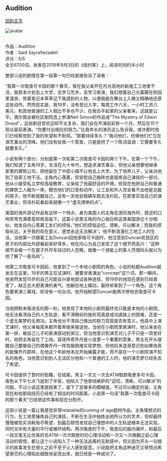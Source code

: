 ## Audition
[回到主页](https://boheme130.github.io/Fiction.git.io/)

![avatar](https://media.newyorker.com/photos/5ff74dd3ca8142b226b81b5f/2:1/w_2007,h_1003,c_limit/210118_r37730_rd.jpg)
<br>
<br>


作品：Audition <br>
作者：Saïd Sayrafiezadeh <br>
评分：5/5 <br>
全文6700词，发表在2018年9月3日的《纽约客》上，阅读时间约半小时 <br>

整部小说的剧情在第一段第一句已经直接告诉了读者：

“我第一次吸食可卡因的那个春天，我在我父亲开在月光高地的新施工工地里干活。我原本计划去上大学，去学习艺术，去学习表演，我幻想着自己光着脚在校园里漫游，带着笔记本草草记下我遇到的人物，以便我能在舞台上入微又精确地还原这些动作。然而现实是，我19岁，没有登记入学，每周工作六天，一小时工资八美元，和其他普通的工人相比不多也不少，在我白手起家的父亲看来，这就是公平。偶尔我会被社区剧院选上参演Neil Simon的作品或”The Mystery of Edwin Drood”，这些剧目受欢迎却不太复杂，我们会在开演前彩排一个月，然后在15个观众面前表演。“你要付出相应的努力。”比我年长的演员这么告诉我，或许那时他们已经察觉到了我的失望和不耐烦。“那要持续多久？”我问他们，仿佛他们伫立在演艺事业的顶峰。他们没有给我一个答案，只是提供了一个陈词滥调：它需要多久就要多久。”

小说有两个部分，分别是第一次和第二次吸食可卡因的两个下午。在第一个下午，我们知道了主角19岁，生活在九十年代，想追求演艺事业，但他父亲想要他继承家里的建筑公司，把他留在了中部小镇不让他去上大学，为了培养儿子，父亲派他到了自家工地干活。主角内心落寞，但安慰自己搬砖也是锻炼自己演技的一部分。他从小接受私立学校高级教育，父亲给了他最舒适的环境，但现在他把自己和普通的建筑工人融为一体，模仿他们的口音和动作，让工友和外人完全看不出他是总裁的孩子。他不断提醒自己，总有一天他会租辆车跑去洛杉矶，在那里实现自己的演艺事业，但洛杉矶看起来就像一个“虚无缥缈的点”。

美国的海外游记作品有这样一个特点，身为美国人的主角在游历海外时，叙述的口吻常常充满善意却居高临下。这篇小说里主角的内心独白和这类美国游记十分相似，他发自内心羡慕工友们的烦恼，”他们的烦恼迫切，清晰，可以解决；而我的烦恼长远，关乎我的存在意义，感觉永远无法解决”。他不断浪漫化工地工人的生活，当他第一次跟着工友Duncan回他家吸可卡因时，他注意到Duncan贫民区的房子的内部比外部看起来好得多，他在内心为自己发现了这个细节而高兴：“这种细节会被一个在屋子外开车经过的人忽略，就像一个游艇上的客人凭借码头就以为他了解了一座岛屿”。

他第二次吸食可卡因前，他拿到了一个本地小剧院的角色。小说的标题Audition就发生在这里。19岁的男主在试演时，被要求表演出”concept“这个词，那一瞬间，他突然发现15岁的自己可能会兴奋地尝试各种途径，但19岁的他现在感到已经衰老了，缺乏去大胆表演的勇气。他躺在地上蠕动，最终却拿到了一个角色。这个角色要表演三幕戏，却没有一句台词。他开始盼望Duncan能再次带他去吸食可卡因。

当他把粉末吸进去的那一刻，他发现了本地的小剧院最终也只能是本地的小剧院。他无法看清自己的人生轨迹，看不清眼前的挫折究竟是成功道路上的困难，还是一个虚无美梦的无用功。主角也分不清自己做出的努力究竟是否有意义，他高中上演艺课时，他父亲每周末都开着奔驰来接送他，当他在小剧院里表演时，他父亲坐在第一排，被自己儿子的表演感动到哭泣，但当他意识到演艺对儿子不只是一项爱好时，他把主角留在了工地。篮球传奇乔丹是小说里一个重要的意象，男主在开头提醒自己要像自己的偶像乔丹一样克服困难实现梦想，但他后来逐渐意识到如果他真的能像乔丹那样，在他这个年龄他本应开始展露才能，而不是在一个小剧院演不知名的角色。当他意识到别人无法区分他和一个普通的工人时，他的演艺梦已经失去了希望。

可卡因提供了暂时的慰藉，在结尾，男主一次又一次去ATM取款吸更多可卡因，夜色从下午七点飞逝到了半夜，他陷入了他曾经嫉妒的“迫切，清晰，可以解决”的问题。不过小说这里就结束了，留下了足够多的模糊度。不过可以确定的是，主角现在和他那段经历已经有了相当的时间距离，小说第一句话”我第一次吸食可卡因的那个春天”已经把这件事和现在分割开。

这部小说是一篇让我感觉非常relatable的coming of age题材作品，主角理想式的行为，在工地里锤炼自己的演技，不断在生活中抽炼出他所认为的艺术，但却最终慢慢被现实消耗殆尽希望，到最后顿悟发现自己理想中的人生轨迹根本无法实现。同时文中有大量的平行或循环结构，两次吸食的下午，吸食后的脑内循环，和最后一段文笔无比优美的去ATM一次次取款时的心理活动和一次又一次推翻之前心理活动的顿悟，都让这个小说陷入了一种无法逃离的无助感中，但又因为开头一句暗示的故事发生在很久之前不至于让人感到窒息。小说能把主角这种迷茫又顿悟出希望渺茫的心理如此细致地呈现出来，就已经是一种成功了。
